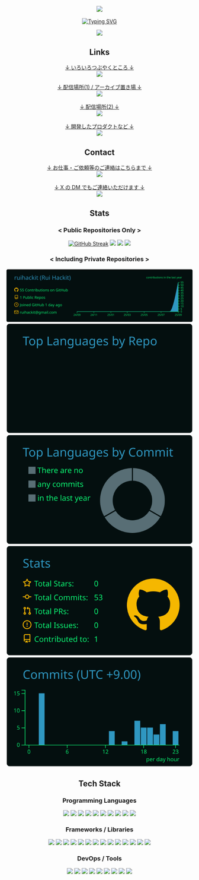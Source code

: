 <div align="center">
    
<p><a href="#"><img src="https://capsule-render.vercel.app/api?type=waving&height=300&color=a1a1a1&reversal=false&fontColor=00A806&stroke=000000&strokeWidth=2&text=Rui%20Hackit"/></a></p>
<p><a href="#"><img src="https://readme-typing-svg.demolab.com/?color=00A806&center=true&repeat=false&lines=-+Welcome+to+my+profile+-" alt="Typing SVG" /></a></p>
<p><a href="#"><img src="https://komarev.com/ghpvc/?username=ruihackit&color=00A806"></a></p>

<h2>Links</h2>

<p><a href="https://x.com/ruihackit">
    ↓ いろいろつぶやくところ ↓<br />
    <img src="https://img.shields.io/badge/@ruihackit-000000?style=flat&logo=x&logoColor=white" />
</a></p>
<p><a href="https://www.youtube.com/@ruihackit">
    ↓ 配信場所(1) / アーカイブ置き場 ↓<br />
    <img src="https://img.shields.io/badge/@ruihackit-ff0000?style=flat&logo=youtube&logoColor=white" />
</a></p>
<p><a href="https://www.twitch.tv/ruihackit">
    ↓ 配信場所(2) ↓<br />
    <img src="https://img.shields.io/badge/ruihackit-9146ff?style=flat&logo=twitch&logoColor=white" />
</a></p>
<p><a href="https://github.com/ruihackit">
    ↓ 開発したプロダクトなど ↓<br />
    <img src="https://img.shields.io/badge/ruihackit-181717?style=flat&logo=github&logoColor=white" />
</a></p>

<h2>Contact</h2>

<p><a href="mailto:ruihackit@gmail.com">
    ↓ お仕事・ご依頼等のご連絡はこちらまで ↓<br />
    <img src="https://img.shields.io/badge/ruihackit@gmail.com-ea4335?style=flat&logo=gmail&logoColor=white" />
</a></p>
<p><a href="https://x.com/ruihackit">
    ↓ X の DM でもご連絡いただけます ↓<br />
    <img src="https://img.shields.io/badge/@ruihackit-000000?style=flat&logo=x&logoColor=white" />
</a></p>

<h2>Stats</h2>

<h3>&lt; Public Repositories Only &gt;</h3>

<a href="#"><img src="https://streak-stats.demolab.com/?user=ruihackit&theme=ads-juicy-fresh&hide_total_contributions=true" alt="GitHub Streak" /></a>
<a href="#"><img src="https://github-readme-stats.vercel.app/api?username=ruihackit&show_icons=true&theme=blue-green" /></a>
<a href="#"><img src="https://github-readme-stats.vercel.app/api/top-langs/?username=ruihackit&layout=compact&theme=blue-green"  /></a>
<a href="#"><img src="https://github-profile-trophy.vercel.app/?username=ruihackit&theme=matrix" /></a>

<h3>&lt; Including Private Repositories &gt;</h3>

<a href="#"><img src="https://raw.githubusercontent.com/ruihackit/ruihackit/main/profile-summary-card-output/blue_green/0-profile-details.svg" /></a>
<a href="#"><img src="https://raw.githubusercontent.com/ruihackit/ruihackit/main/profile-summary-card-output/blue_green/1-repos-per-language.svg" /></a>
<a href="#"><img src="https://raw.githubusercontent.com/ruihackit/ruihackit/main/profile-summary-card-output/blue_green/2-most-commit-language.svg" /></a>
<a href="#"><img src="https://raw.githubusercontent.com/ruihackit/ruihackit/main/profile-summary-card-output/blue_green/3-stats.svg" /></a>
<a href="#"><img src="https://raw.githubusercontent.com/ruihackit/ruihackit/main/profile-summary-card-output/blue_green/4-productive-time.svg" /></a>

<h2>Tech Stack</h2>

<h3>Programming Languages</h3>

<a href="#"><img src="https://img.shields.io/badge/Python-3776ab?style=flat&logo=python&logoColor=white" /></a>
<a href="#"><img src="https://img.shields.io/badge/R-276dc3?style=flat&logo=r&logoColor=white" /></a>
<a href="#"><img src="https://img.shields.io/badge/Java-5382a1?style=flat&logo=java&logoColor=white" /></a>
<a href="#"><img src="https://img.shields.io/badge/Kotlin-7f52ff?style=flat&logo=kotlin&logoColor=white" /></a>
<a href="#"><img src="https://img.shields.io/badge/JavaScript-f7df1e?style=flat&logo=javascript&logoColor=white" /></a>
<a href="#"><img src="https://img.shields.io/badge/TypeScript-3178c6?style=flat&logo=typescript&logoColor=white" /></a>
<a href="#"><img src="https://img.shields.io/badge/HTML-e34f26?style=flat&logo=html5&logoColor=white" /></a>
<a href="#"><img src="https://img.shields.io/badge/CSS-663399?style=flat&logo=css&logoColor=white" /></a>
<a href="#"><img src="https://img.shields.io/badge/Markdown-000000?style=flat&logo=markdown&logoColor=white" /></a>
<a href="#"><img src="https://img.shields.io/badge/LaTeX-008080?style=flat&logo=latex&logoColor=white" /></a>

<h3>Frameworks / Libraries</h3>

<a href="#"><img src="https://img.shields.io/badge/React-61dafb?style=flat&logo=react&logoColor=black" /></a>
<a href="#"><img src="https://img.shields.io/badge/Next.js-000000?style=flat&logo=nextdotjs&logoColor=white" /></a>
<a href="#"><img src="https://img.shields.io/badge/Svelte-ff3e00?style=flat&logo=svelte&logoColor=white" /></a>
<a href="#"><img src="https://img.shields.io/badge/Tailwind_CSS-06b6d4?style=flat&logo=tailwindcss&logoColor=white" /></a>
<a href="#"><img src="https://img.shields.io/badge/Django-092e20?style=flat&logo=django&logoColor=white" /></a>
<a href="#"><img src="https://img.shields.io/badge/Flask-3babc3?style=flat&logo=flask&logoColor=white" /></a>
<a href="#"><img src="https://img.shields.io/badge/FastAPI-009688?style=flat&logo=fastapi&logoColor=white" /></a>
<a href="#"><img src="https://img.shields.io/badge/Node.js-5fa04e?style=flat&logo=nodedotjs&logoColor=white" /></a>
<a href="#"><img src="https://img.shields.io/badge/discord.js-5865f2?style=flat&logo=discorddotjs&logoColor=white" /></a>
<a href="#"><img src="https://img.shields.io/badge/PyTorch-ee4c2c?style=flat&logo=pytorch&logoColor=white" /></a>
<a href="#"><img src="https://img.shields.io/badge/TensorFlow-ff6f00?style=flat&logo=tensorflow&logoColor=white" /></a>
<a href="#"><img src="https://img.shields.io/badge/scikit_learn-f7931e?style=flat&logo=scikit%20learn&logoColor=white" /></a>
<a href="#"><img src="https://img.shields.io/badge/OpenCV-5c3ee8?style=flat&logo=opencv&logoColor=white" /></a>
<a href="#"><img src="https://img.shields.io/badge/Unity-ffffff?style=flat&logo=unity&logoColor=black" /></a>

<h3>DevOps / Tools</h3>

<a href="#"><img src="https://img.shields.io/badge/Git-f05032?style=flat&logo=git&logoColor=white" /></a>
<a href="#"><img src="https://img.shields.io/badge/GitHub-181717?style=flat&logo=github&logoColor=white" /></a>
<a href="#"><img src="https://img.shields.io/badge/Docker-2496ed?style=flat&logo=docker&logoColor=white" /></a>
<a href="#"><img src="https://img.shields.io/badge/Gradle-02303a?style=flat&logo=gradle&logoColor=white" /></a>
<a href="#"><img src="https://img.shields.io/badge/Linux-fcc624?style=flat&logo=linux&logoColor=white" /></a>
<a href="#"><img src="https://img.shields.io/badge/Ubuntu-e95420?style=flat&logo=ubuntu&logoColor=white" /></a>
<a href="#"><img src="https://img.shields.io/badge/Anaconda-44a833?style=flat&logo=anaconda&logoColor=white" /></a>
<a href="#"><img src="https://img.shields.io/badge/Vim-019733?style=flat&logo=vim&logoColor=white" /></a>
<a href="#"><img src="https://img.shields.io/badge/Neovim-57a143?style=flat&logo=neovim&logoColor=white" /></a>

</div>
